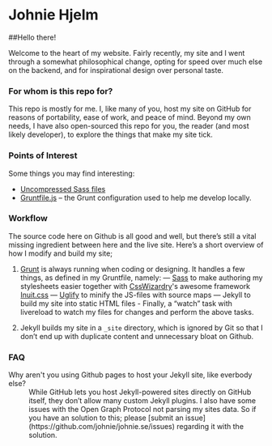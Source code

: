 # Johnie Hjelm

##Hello there!

Welcome to the heart of my website. Fairly recently, my site and I went through a somewhat philosophical change, opting for speed over much else on the backend, and for inspirational design over personal taste.

### For whom is this repo for?

This repo is mostly for me. I, like many of you, host my site on GitHub for reasons of portability, ease of work, and peace of mind. Beyond my own needs, I have also open-sourced this repo for you, the reader (and most likely developer), to explore the things that make my site tick.


### Points of Interest

Some things you may find interesting:
* [Uncompressed Sass files](https://github.com/johnie/johnie.se/tree/master/style)
* [Gruntfile.js](https://github.com/johnie/johnie.se/blob/master/Gruntfile.js) – the Grunt configuration used to help me develop locally.

### Workflow
The source code here on Github is all good and well, but there’s still a vital missing ingredient between here and the live site. Here’s a short overview of how I modify and build my site;

1. [Grunt](http://gruntjs.com/) is always running when coding or designing. It handles a few things, as defined in my Gruntfile, namely: — [Sass](http://sass-lang.com/) to make authoring my stylesheets easier together with [CssWizardry](http://csswizardry.com/)'s awesome framework [Inuit.css](http://inuitcss.com/) — [Uglify](https://github.com/gruntjs/grunt-contrib-uglify) to minify the JS-files with source maps — Jekyll to build my site into static HTML files - Finally, a “watch” task with livereload to watch my files for changes and perform the above tasks.

2. Jekyll builds my site in a <code>_site</code> directory, which is ignored by Git so that I don’t end up with duplicate content and unnecessary bloat on Github.

### FAQ

<dl>
  <dt>Why aren't you using Github pages to host your Jekyll site, like everbody else?</dt>
  <dd>While GitHub lets you host Jekyll-powered sites directly on GitHub itself, they don’t allow many custom Jekyll plugins. I also have some issues with the Open Graph Protocol not parsing my sites data. So if you have an solution to this; please [submit an issue](https://github.com/johnie/johnie.se/issues) regarding it with the solution.</dd>
</dl>
